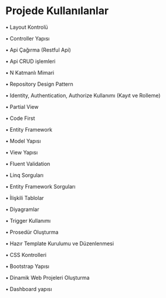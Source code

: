 # Projede Kullanılanlar
• Layout Kontrolü

• Controller Yapısı

• Api Çağırma (Restful Api)

• Api CRUD işlemleri

• N Katmanlı Mimari

• Repository Design Pattern

• Identity, Authentication, Authorize Kullanımı (Kayıt ve Rolleme)

• Partial View

• Code First

• Entity Framework

• Model Yapısı

• View Yapısı

• Fluent Validation

• Linq Sorguları

• Entity Framework Sorguları

• İlişkili Tablolar

• Diyagramlar

• Trigger Kullanımı

• Prosedür Oluşturma

• Hazır Template Kurulumu ve Düzenlenmesi

• CSS Kontrolleri

• Bootstrap Yapısı

• Dinamik Web Projeleri Oluşturma

• Dashboard yapısı

